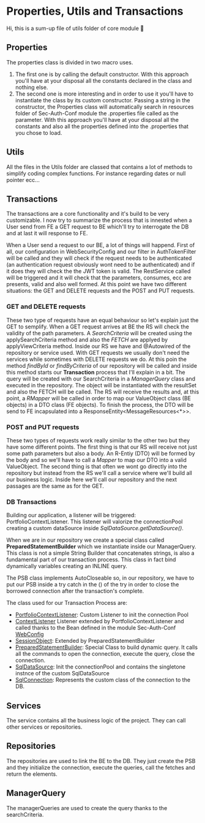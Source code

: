# Properties, Utils and Transactions

Hi, this is a sum-up file of utils folder of core module 📖


## Properties

The properties class is divided in two macro uses. 
1. The first one is by calling the default constructor. With this approach you'll have at your disposal all the constants declared in the class and nothing else.
2. The second one is more interesting and in order to use it you'll have to instantiate the class by its custom constructor.
  Passing a string in the constructor, the Properties class will automatically search in resources folder of Sec-Auth-Conf module the .properties file called as the parameter.
  With this approach you'll have at your disposal all the constants and also all the properties defined into the .properties that you chose to load.
 
## Utils
All the files in the Utils folder are classed that contains a lot of methods to simplify coding complex functions. For instance regarding dates or null pointer ecc...

## Transactions
The transactions are a core functionality and it's build to be very customizable.
I now try to summarize the process that is innested when a User send from FE a GET request to BE which'll try to interrogate the DB and at last it will response to FE.

When a User send a request to our BE, a lot of things will happend. First of all, our configuration in WebSecurityConfig and our filter in AuthTokenFilter will be called and they
will check if the request needs to be authenticated (an authentication request obviously wont need to be authenticated) and if it does they will check the the JWT token is valid.
The RestService called will be triggered and it will check that the parameters, consumes, ecc are presents, valid and also well formed.
At this point we have two different situations: the GET and DELETE requests and the POST and PUT requests.

### GET and DELETE requests
These two type of requests have an equal behaviour so let's explain just the GET to semplify.
When a GET request arrives at BE the RS will check the validity of the path parameters.
A *SearchCriteria* will be created using the applySearchCriteria method and also the *FETCH* are applyed by applyViewCriteria method.
Inside our RS we have and @Autowired of the repository or service used.
With GET requests we usually don't need the services while sometimes with DELETE requests we do.
At this poin the method *findById* or *findByCriteria* of our repository will be called and inside this method starts our **Transaction** process that I'll explain in a bit.
The query will be created with our SearchCriteria in a *ManagerQuery* class and executed in the repository. The object will be instantiated with the resultSet and also the FETCH
will be called.
The RS will receive the results and, at this point, a *RMapper* will be called in order to map our ValueObject class (BE objects) in a DTO class (FE objects).
To finish the process, the DTO will be send to FE incapsulated into a ResponseEntity<MessageResources<*>>.

### POST and PUT requests
These two types of requests work really similar to the other two but they have some different points.
The first thing is that our RS will receive not just some path parameters but also a body.
An R-Entiy (DTO) will be formed by the body and so we'll have to call a *Mapper* to map our DTO into a valid ValueObject.
The second thing is that often we wont go directly into the repository but instead from the RS we'll call a service where we'll build all our business logic.
Inside here we'll call our repository and the next passages are the same as for the GET.

### DB Transactions
Building our application, a listener will be triggered: PortfolioContextListener. This listener will valorize the connectionPool creating a custom dataSource inside _SqlDataSource.getDataSource()_.

When we are in our repository we create a special class called **PreparedStatementBuilder** which we instantiate inside our ManagerQuery. This class is not a simple String Builder that concatenates strings, is also a fundamental part of our transaction process. This class in fact bind dynamically variables creating an INLINE query.

The PSB class implements AutoCloseable so, in our repository, we have to put our PSB inside a try catch in the () of the try in order to close the borrowed connection after the transaction's complete.

The class used for our Transaction Process are:
* [PortfolioContextListener](https://github.com/Rob097/MyPortfolio-Backend/blob/ace0edb8f321153c1cb10d05e3d6bd45dde6abb4/Core/src/main/java/com/rob/core/utils/java/PortfolioContextListener.java): Custom Listener to init the connection Pool
* [ContextListener](https://github.com/Rob097/MyPortfolio-Backend/blob/ace0edb8f321153c1cb10d05e3d6bd45dde6abb4/Core/src/main/java/com/rob/core/utils/java/ContextListener.java) Listener extended by PortfolioContextListener and called thanks to the Bean defined in the module Sec-Auth-Conf [WebConfig](https://github.com/Rob097/MyPortfolio-Backend/blob/ace0edb8f321153c1cb10d05e3d6bd45dde6abb4/Sec-Auth-Conf/src/main/java/com/rob/security/configuration/WebConfig.java)
* [SessionObject](https://github.com/Rob097/MyPortfolio-Backend/blob/ace0edb8f321153c1cb10d05e3d6bd45dde6abb4/Core/src/main/java/com/rob/core/utils/java/SessionObject.java): Extended by PreparedStatementBuilder
* [PreparedStatementBuilder](https://github.com/Rob097/MyPortfolio-Backend/blob/ace0edb8f321153c1cb10d05e3d6bd45dde6abb4/Core/src/main/java/com/rob/core/utils/db/PreparedStatementBuilder.java): Special Class to build dynamic query. It calls all the commands to open the connection, execute the query, close the connection.
* [SqlDataSource](https://github.com/Rob097/MyPortfolio-Backend/blob/ace0edb8f321153c1cb10d05e3d6bd45dde6abb4/Core/src/main/java/com/rob/core/utils/db/SqlDataSource.java): Init the connectionPool and contains the singletone instnce of the custom SqlDataSource
* [SqlConnection](https://github.com/Rob097/MyPortfolio-Backend/blob/ace0edb8f321153c1cb10d05e3d6bd45dde6abb4/Core/src/main/java/com/rob/core/utils/db/SqlConnection.java): Represents the custom class of the connection to the DB.

## Services
The service contains all the business logic of the project. They can call other services or repositories.

## Repositories
The repositories are used to link the BE to the DB. They just create the PSB and they initialize the connection, execute the queries, call the fetches and return the elements.

## ManagerQuery
The managerQueries are used to create the query thanks to the searchCriteria.
